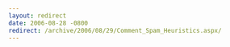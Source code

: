 ```yaml
---
layout: redirect
date: 2006-08-28 -0800
redirect: /archive/2006/08/29/Comment_Spam_Heuristics.aspx/
---
```

